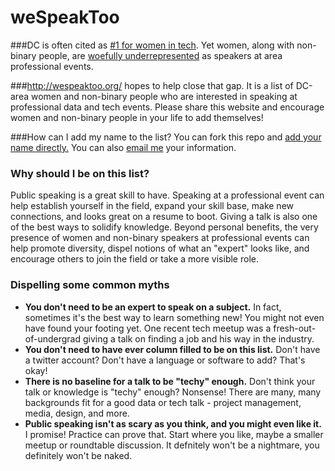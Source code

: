 # weSpeakToo

###DC is often cited as [#1 for women in tech](http://tech.co/dc-is-the-top-city-for-women-in-tech-2016-02). Yet women, along with non-binary people, are [woefully underrepresented](http://www.datalensdc.com/meetupSpeakers.html) as speakers at area professional events.

###http://wespeaktoo.org/ hopes to help close that gap. 
It is a list of DC-area women and non-binary people who are interested in speaking at professional data and tech events. Please share this website and encourage women and non-binary people in your life to add themselves!

###How can I add my name to the list?
You can fork this repo and [add your name directly.](https://github.com/katerabinowitz/weSpeakToo/blob/master/speakers.json) You can also [email me](mailto:datalensdc@gmail.com) your information.

### Why should I be on this list?
Public speaking is a great skill to have. Speaking at a professional event can help establish yourself in the field, expand your skill base, make new connections, and looks great on a resume to boot. Giving a talk is also one of the best ways to solidify knowledge. Beyond personal benefits, the very presence of women and non-binary speakers at professional events can help promote diversity, dispel notions of what an "expert" looks like, and encourage others to join the field or take a more visible role. 

### Dispelling some common myths
* __You don't need to be an expert to speak on a subject.__ In fact, sometimes it's the best way to learn something new! You might not even have found your footing yet. One recent tech meetup was a fresh-out-of-undergrad giving a talk on finding a job and his way in the industry. 
* __You don't need to have ever column filled to be on this list.__ Don't have a twitter account? Don't have a language or software to add? That's okay!
* __There is no baseline for a talk to be "techy" enough.__ Don't think your talk or knowledge is "techy" enough? Nonsense! There are many, many backgrounds fit for a good data or tech talk - project management, media, design, and more. 
* __Public speaking isn't as scary as you think, and you might even like it.__ I promise! Practice can prove that. Start where you like, maybe a smaller meetup or roundtable discussion. It defnitely won't be a nightmare, you definitely won't be naked.
